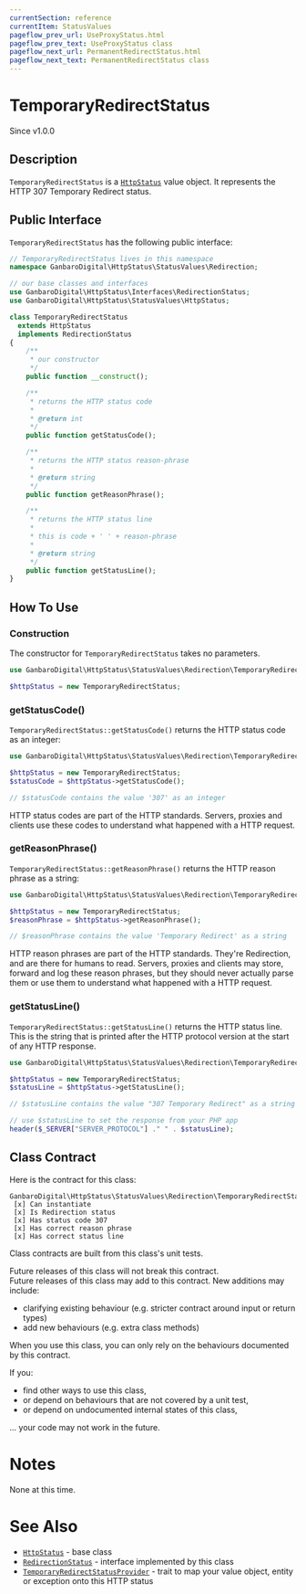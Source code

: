```yaml
---
currentSection: reference
currentItem: StatusValues
pageflow_prev_url: UseProxyStatus.html
pageflow_prev_text: UseProxyStatus class
pageflow_next_url: PermanentRedirectStatus.html
pageflow_next_text: PermanentRedirectStatus class
---
```


# TemporaryRedirectStatus

<div class="callout info">
Since v1.0.0
</div>

## Description

`TemporaryRedirectStatus` is a [`HttpStatus`](HttpStatus.html) value object. It represents the HTTP 307 Temporary Redirect status.

## Public Interface

`TemporaryRedirectStatus` has the following public interface:

```php
// TemporaryRedirectStatus lives in this namespace
namespace GanbaroDigital\HttpStatus\StatusValues\Redirection;

// our base classes and interfaces
use GanbaroDigital\HttpStatus\Interfaces\RedirectionStatus;
use GanbaroDigital\HttpStatus\StatusValues\HttpStatus;

class TemporaryRedirectStatus
  extends HttpStatus
  implements RedirectionStatus
{
    /**
     * our constructor
     */
    public function __construct();

    /**
     * returns the HTTP status code
     *
     * @return int
     */
    public function getStatusCode();

    /**
     * returns the HTTP status reason-phrase
     *
     * @return string
     */
    public function getReasonPhrase();

    /**
     * returns the HTTP status line
     *
     * this is code + ' ' + reason-phrase
     *
     * @return string
     */
    public function getStatusLine();
}
```

## How To Use

### Construction

The constructor for `TemporaryRedirectStatus` takes no parameters.

```php
use GanbaroDigital\HttpStatus\StatusValues\Redirection\TemporaryRedirectStatus;

$httpStatus = new TemporaryRedirectStatus;
```

### getStatusCode()

`TemporaryRedirectStatus::getStatusCode()` returns the HTTP status code as an integer:

```php
use GanbaroDigital\HttpStatus\StatusValues\Redirection\TemporaryRedirectStatus;

$httpStatus = new TemporaryRedirectStatus;
$statusCode = $httpStatus->getStatusCode();

// $statusCode contains the value '307' as an integer
```

HTTP status codes are part of the HTTP standards. Servers, proxies and clients use these codes to understand what happened with a HTTP request.

### getReasonPhrase()

`TemporaryRedirectStatus::getReasonPhrase()` returns the HTTP reason phrase as a string:

```php
use GanbaroDigital\HttpStatus\StatusValues\Redirection\TemporaryRedirectStatus;

$httpStatus = new TemporaryRedirectStatus;
$reasonPhrase = $httpStatus->getReasonPhrase();

// $reasonPhrase contains the value 'Temporary Redirect' as a string
```

HTTP reason phrases are part of the HTTP standards. They're Redirection, and are there for humans to read. Servers, proxies and clients may store, forward and log these reason phrases, but they should never actually parse them or use them to understand what happened with a HTTP request.

### getStatusLine()

`TemporaryRedirectStatus::getStatusLine()` returns the HTTP status line. This is the string that is printed after the HTTP protocol version at the start of any HTTP response.

```php
use GanbaroDigital\HttpStatus\StatusValues\Redirection\TemporaryRedirectStatus;

$httpStatus = new TemporaryRedirectStatus;
$statusLine = $httpStatus->getStatusLine();

// $statusLine contains the value "307 Temporary Redirect" as a string

// use $statusLine to set the response from your PHP app
header($_SERVER["SERVER_PROTOCOL"] ." " . $statusLine);
```

## Class Contract

Here is the contract for this class:

    GanbaroDigital\HttpStatus\StatusValues\Redirection\TemporaryRedirectStatus
     [x] Can instantiate
     [x] Is Redirection status
     [x] Has status code 307
     [x] Has correct reason phrase
     [x] Has correct status line

Class contracts are built from this class's unit tests.

<div class="callout success">
Future releases of this class will not break this contract.
</div>

<div class="callout info" markdown="1">
Future releases of this class may add to this contract. New additions may include:

* clarifying existing behaviour (e.g. stricter contract around input or return types)
* add new behaviours (e.g. extra class methods)
</div>

<div class="callout warning" markdown="1">
When you use this class, you can only rely on the behaviours documented by this contract.

If you:

* find other ways to use this class,
* or depend on behaviours that are not covered by a unit test,
* or depend on undocumented internal states of this class,

... your code may not work in the future.
</div>

# Notes

None at this time.

# See Also

* [`HttpStatus`](HttpStatus.html) - base class
* [`RedirectionStatus`](RedirectionStatus.html) - interface implemented by this class
* [`TemporaryRedirectStatusProvider`](../StatusProviders/TemporaryRedirectStatusProvider.html) - trait to map your value object, entity or exception onto this HTTP status
